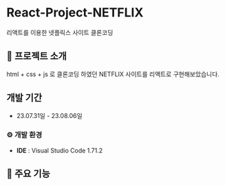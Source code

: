 # React-Project-NETFLIX
리액트를 이용한 넷플릭스 사이트 클론코딩

## 🍿 프로젝트 소개
html + css + js 로 클론코딩 하였던 NETFLIX 사이트를 리액트로 구현해보았습니다.

## 개발 기간
* 23.07.31일 - 23.08.06일

### ⚙ 개발 환경
- **IDE** : Visual Studio Code 1.71.2


## 📌 주요 기능
####

